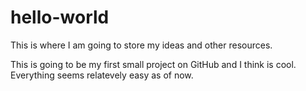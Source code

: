 # hello-world
This is where I am going to store my ideas and other resources.

This is going to be my first small project on GitHub and I think is cool.
Everything seems relatevely easy as of now.
